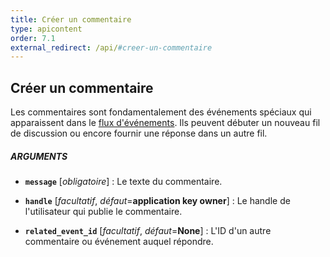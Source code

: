 ```yaml
---
title: Créer un commentaire
type: apicontent
order: 7.1
external_redirect: /api/#creer-un-commentaire
---
```


## Créer un commentaire
Les commentaires sont fondamentalement des événements spéciaux qui apparaissent dans le [flux d'événements][1]. Ils peuvent débuter un nouveau fil de discussion ou encore fournir une réponse dans un autre fil.

##### ARGUMENTS
* **`message`** [*obligatoire*] :
  Le texte du commentaire.

* **`handle`** [*facultatif*, *défaut*=**application key owner**] :
    Le handle de l'utilisateur qui publie le commentaire.

* **`related_event_id`** [*facultatif*, *défaut*=**None**] :
    L'ID d'un autre commentaire ou événement auquel répondre.

[1]: /fr/graphing/event_stream
